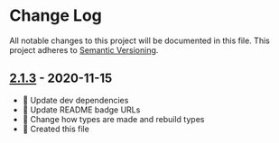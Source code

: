 # Change Log

All notable changes to this project will be documented in this file. This project adheres to [Semantic Versioning](http://semver.org/).

## [2.1.3](https://github.com/uttori/uttori-plugin-vm-popular-documents/compare/v2.1.2...v2.1.3) - 2020-11-15

- 🎁 Update dev dependencies
- 🎁 Update README badge URLs
- 🧰 Change how types are made and rebuild types
- 🧰 Created this file
